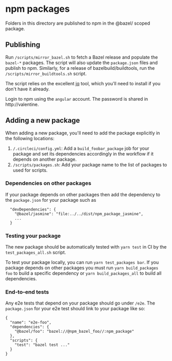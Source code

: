 # npm packages

Folders in this directory are published to npm
in the @bazel/ scoped package.

## Publishing

Run `/scripts/mirror_bazel.sh` to fetch a Bazel release and populate the `bazel-*` packages. The script will also update the `package.json` files and publish to npm.
Similarly, for a release of bazelbuild/buildtools, run the `/scripts/mirror_buildtools.sh` script.

The script relies on the excellent [jq](https://stedolan.github.io/jq) tool, which you'll need to install if you don't have it already.

Login to npm using the `angular` account. The password is shared in http://valentine.

## Adding a new package

When adding a new package, you'll need to add the package explicitly in the following locations:

1. `/.circleci/config.yml`: Add a `build_foobar_package` job for your package and set its dependencies accordingly in the workflow if it depends on another package.
1. `/scripts/packages.sh`: Add your package name to the list of packages to used for scripts.

### Dependencies on other packages

If your package depends on other packages then add the dependency to the `package.json` for your package such as

```
  "devDependencies": {
    "@bazel/jasmine": "file:../../dist/npm_package_jasmine",
    ...
  }
```


### Testing your package

The new package should be automatically tested with `yarn test` in CI by the `test_packages_all.sh` script.

To test your package locally, you can run `yarn test_packages bar`. If you package depends on other packages you must run `yarn build_packages foo` to build a specific dependency or `yarn build_packages_all` to build all dependencies.

### End-to-end tests

Any e2e tests that depend on your package should go under `/e2e`. The `package.json` for your e2e test should link to your package like so:

```
{
  "name": "e2e-foo",
  "dependencies": {
    "@bazel/foo": "bazel://@npm_bazel_foo//:npm_package"
  },
  "scripts": {
    "test": "bazel test ..."
  }
}
```
